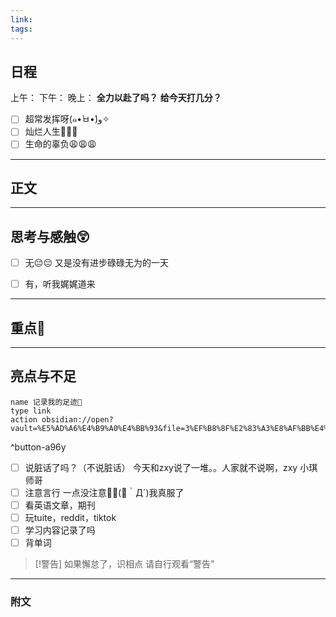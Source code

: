 ```yaml
---
link: 
tags:
---
```


## 日程
上午：
下午：
晚上：
**全力以赴了吗？**
**给今天打几分？**
- [ ] 超常发挥呀(๑•̀ㅂ•́)و✧
- [ ] 灿烂人生🌊🌊🌊
- [ ] 生命的辜负😩😩😩

---

## 正文



---
## 思考与感触😲
- [ ] 无😔😔
 又是没有进步碌碌无为的一天
- [ ] 有，听我娓娓道来


---
## 重点🦊


---
## 亮点与不足
```button
name 记录我的足迹👣
type link
action obsidian://open?vault=%E5%AD%A6%E4%B9%A0%E4%BB%93&file=3%EF%B8%8F%E2%83%A3%E8%AF%BB%E4%B8%87%E5%8D%B7%E4%B9%A6%2F2.%E5%AD%A6%E4%B9%A0%2F%E8%8B%B1%E8%AF%AD%2F%E8%AE%B0%E5%BD%95
```
^button-a96y
- [ ] 说脏话了吗？（不说脏话）
今天和zxy说了一堆。。人家就不说啊，zxy 小琪师哥
- [ ] 注意言行
一点没注意🤦‍♂️(💢｀Д´)我真服了
- [ ] 看英语文章，期刊
- [ ] 玩tuite，reddit，tiktok
- [ ] 学习内容记录了吗
- [ ] 背单词

> [!警告]
> 如果懈怠了，识相点
> 请自行观看“警告”

---
### 附文


